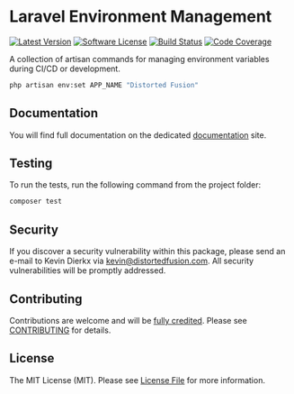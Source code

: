 # Laravel Environment Management

[![Latest Version](https://img.shields.io/github/tag/distortedfusion/laravel-env-management.svg?style=flat-square)](https://github.com/distortedfusion/laravel-env-management/tags)
[![Software License](https://img.shields.io/badge/license-MIT-brightgreen.svg?style=flat-square)](LICENSE)
[![Build Status](https://img.shields.io/github/workflow/status/distortedfusion/laravel-env-management/CI-CD/master?style=flat-square)](https://github.com/distortedfusion/laravel-env-management/actions)
[![Code Coverage](https://img.shields.io/codecov/c/github/distortedfusion/laravel-env-management?style=flat-square&token=JBWSCLFCPW)](https://codecov.io/gh/distortedfusion/laravel-env-management)

A collection of artisan commands for managing environment variables during CI/CD or development.

```bash
php artisan env:set APP_NAME "Distorted Fusion"
```

## Documentation

You will find full documentation on the dedicated [documentation](https://distortedfusion.com/docs/distortedfusion/laravel-env-management) site.

## Testing

To run the tests, run the following command from the project folder:

``` bash
composer test
```

## Security

If you discover a security vulnerability within this package, please send an e-mail to Kevin Dierkx via kevin@distortedfusion.com. All security vulnerabilities will be promptly addressed.

## Contributing

Contributions are welcome and will be [fully credited](https://github.com/distortedfusion/laravel-env-management/graphs/contributors). Please see [CONTRIBUTING](.github/CONTRIBUTING.md) for details.

## License

The MIT License (MIT). Please see [License File](LICENSE) for more information.
